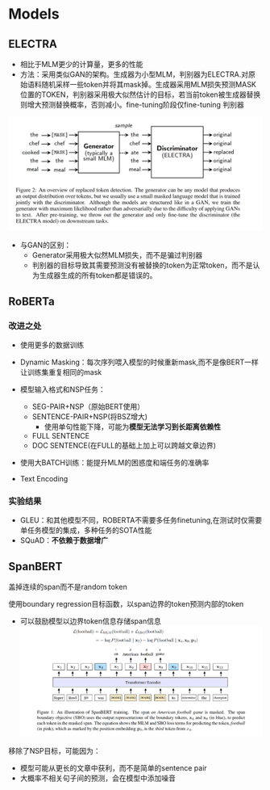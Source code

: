 # Models

## ELECTRA

- 相比于MLM更少的计算量，更多的性能
- 方法：采用类似GAN的架构。生成器为小型MLM，判别器为ELECTRA.对原始语料随机采样一些token并将其mask掉。生成器采用MLM损失预测MASK位置的TOKEN，判别器采用极大似然估计的目标，若当前token被生成器替换则增大预测替换概率，否则减小。fine-tuning阶段仅fine-tuning 判别器

![image-20221001161201902](Models.assets/image-20221001161201902.png)

- 与GAN的区别：
  - Generator采用极大似然MLM损失，而不是骗过判别器
  - 判别器的目标导致其需要预测没有被替换的token为正常token，而不是认为生成器生成的所有token都是错误的。

## RoBERTa

### 改进之处

- 使用更多的数据训练

- Dynamic Masking：每次序列喂入模型的时候重新mask,而不是像BERT一样让训练集重复相同的mask
- 模型输入格式和NSP任务：
  - SEG-PAIR+NSP（原始BERT使用）
  - SENTENCE-PAIR+NSP(将BSZ增大)
    - 使用单句性能下降，可能为**模型无法学习到长距离依赖性**
  - FULL SENTENCE
  - DOC SENTENCE(在FULL的基础上加上可以跨越文章边界)

- 使用大BATCH训练：能提升MLM的困惑度和端任务的准确率

- Text Encoding

### 实验结果

- GLEU：和其他模型不同，ROBERTA不需要多任务finetuning,在测试时仅需要单任务模型的集成，多种任务的SOTA性能
- SQuAD：**不依赖于数据增广**

## SpanBERT

盖掉连续的span而不是random token

使用boundary regression目标函数，以span边界的token预测内部的token

- 可以鼓励模型以边界token信息存储span信息![image-20221114113342724](Models.assets/image-20221114113342724.png)

移除了NSP目标，可能因为：

- 模型可能从更长的文章中获利，而不是简单的sentence pair
- 大概率不相关句子间的预测，会在模型中添加噪音

